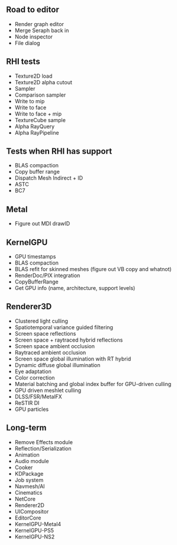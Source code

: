 ## Road to editor
- Render graph editor
- Merge Seraph back in
- Node inspector
- File dialog

## RHI tests
- Texture2D load
- Texture2D alpha cutout
- Sampler
- Comparison sampler
- Write to mip
- Write to face
- Write to face + mip
- TextureCube sample
- Alpha RayQuery
- Alpha RayPipeline

## Tests when RHI has support
- BLAS compaction
- Copy buffer range
- Dispatch Mesh Indirect + ID
- ASTC
- BC7

## Metal
- Figure out MDI drawID

## KernelGPU
- GPU timestamps
- BLAS compaction
- BLAS refit for skinned meshes (figure out VB copy and whatnot)
- RenderDoc/PIX integration
- CopyBufferRange
- Get GPU info (name, architecture, support levels)

## Renderer3D
- Clustered light culling
- Spatiotemporal variance guided filtering
- Screen space reflections
- Screen space + raytraced hybrid reflections
- Screen space ambient occlusion
- Raytraced ambient occlusion
- Screen space global illumination with RT hybrid
- Dynamic diffuse global illumination
- Eye adaptation
- Color correction
- Material batching and global index buffer for GPU-driven culling
- GPU driven meshlet culling
- DLSS/FSR/MetalFX
- ReSTIR DI
- GPU particles

## Long-term
- Remove Effects module
- Reflection/Serialization
- Animation
- Audio module
- Cooker
- KDPackage
- Job system
- Navmesh/AI
- Cinematics
- NetCore
- Renderer2D
- UICompositor
- EditorCore
- KernelGPU-Metal4
- KernelGPU-PS5
- KernelGPU-NS2
